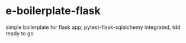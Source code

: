 # e-boilerplate-flask
simple boilerplate for flask app;
pytest-flask-sqlalchemy integrated, tdd ready to go
